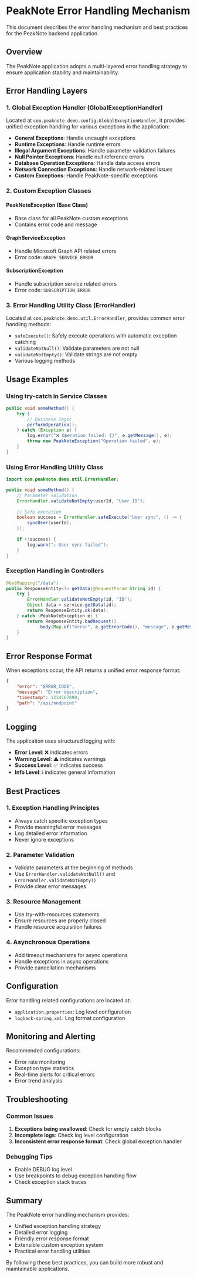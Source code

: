 # PeakNote Error Handling Mechanism

This document describes the error handling mechanism and best practices for the PeakNote backend application.

## Overview

The PeakNote application adopts a multi-layered error handling strategy to ensure application stability and maintainability.

## Error Handling Layers

### 1. Global Exception Handler (GlobalExceptionHandler)

Located at `com.peaknote.demo.config.GlobalExceptionHandler`, it provides unified exception handling for various exceptions in the application:

- **General Exceptions**: Handle uncaught exceptions
- **Runtime Exceptions**: Handle runtime errors
- **Illegal Argument Exceptions**: Handle parameter validation failures
- **Null Pointer Exceptions**: Handle null reference errors
- **Database Operation Exceptions**: Handle data access errors
- **Network Connection Exceptions**: Handle network-related issues
- **Custom Exceptions**: Handle PeakNote-specific exceptions

### 2. Custom Exception Classes

#### PeakNoteException (Base Class)
- Base class for all PeakNote custom exceptions
- Contains error code and message

#### GraphServiceException
- Handle Microsoft Graph API related errors
- Error code: `GRAPH_SERVICE_ERROR`

#### SubscriptionException
- Handle subscription service related errors
- Error code: `SUBSCRIPTION_ERROR`

### 3. Error Handling Utility Class (ErrorHandler)

Located at `com.peaknote.demo.util.ErrorHandler`, provides common error handling methods:

- `safeExecute()`: Safely execute operations with automatic exception catching
- `validateNotNull()`: Validate parameters are not null
- `validateNotEmpty()`: Validate strings are not empty
- Various logging methods

## Usage Examples

### Using try-catch in Service Classes

```java
public void someMethod() {
    try {
        // Business logic
        performOperation();
    } catch (Exception e) {
        log.error("❌ Operation failed: {}", e.getMessage(), e);
        throw new PeakNoteException("Operation failed", e);
    }
}
```

### Using Error Handling Utility Class

```java
import com.peaknote.demo.util.ErrorHandler;

public void someMethod() {
    // Parameter validation
    ErrorHandler.validateNotEmpty(userId, "User ID");
    
    // Safe execution
    boolean success = ErrorHandler.safeExecute("User sync", () -> {
        syncUser(userId);
    });
    
    if (!success) {
        log.warn("⚠️ User sync failed");
    }
}
```

### Exception Handling in Controllers

```java
@GetMapping("/data")
public ResponseEntity<?> getData(@RequestParam String id) {
    try {
        ErrorHandler.validateNotEmpty(id, "ID");
        Object data = service.getData(id);
        return ResponseEntity.ok(data);
    } catch (PeakNoteException e) {
        return ResponseEntity.badRequest()
            .body(Map.of("error", e.getErrorCode(), "message", e.getMessage()));
    }
}
```

## Error Response Format

When exceptions occur, the API returns a unified error response format:

```json
{
    "error": "ERROR_CODE",
    "message": "Error description",
    "timestamp": 1234567890,
    "path": "/api/endpoint"
}
```

## Logging

The application uses structured logging with:

- **Error Level**: ❌ indicates errors
- **Warning Level**: ⚠️ indicates warnings
- **Success Level**: ✅ indicates success
- **Info Level**: ℹ️ indicates general information

## Best Practices

### 1. Exception Handling Principles

- Always catch specific exception types
- Provide meaningful error messages
- Log detailed error information
- Never ignore exceptions

### 2. Parameter Validation

- Validate parameters at the beginning of methods
- Use `ErrorHandler.validateNotNull()` and `ErrorHandler.validateNotEmpty()`
- Provide clear error messages

### 3. Resource Management

- Use try-with-resources statements
- Ensure resources are properly closed
- Handle resource acquisition failures

### 4. Asynchronous Operations

- Add timeout mechanisms for async operations
- Handle exceptions in async operations
- Provide cancellation mechanisms

## Configuration

Error handling related configurations are located at:

- `application.properties`: Log level configuration
- `logback-spring.xml`: Log format configuration

## Monitoring and Alerting

Recommended configurations:

- Error rate monitoring
- Exception type statistics
- Real-time alerts for critical errors
- Error trend analysis

## Troubleshooting

### Common Issues

1. **Exceptions being swallowed**: Check for empty catch blocks
2. **Incomplete logs**: Check log level configuration
3. **Inconsistent error response format**: Check global exception handler

### Debugging Tips

- Enable DEBUG log level
- Use breakpoints to debug exception handling flow
- Check exception stack traces

## Summary

The PeakNote error handling mechanism provides:

- Unified exception handling strategy
- Detailed error logging
- Friendly error response format
- Extensible custom exception system
- Practical error handling utilities

By following these best practices, you can build more robust and maintainable applications. 